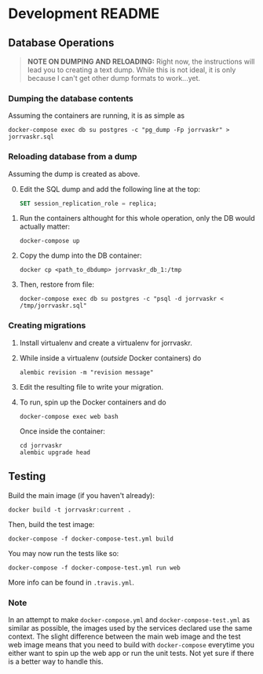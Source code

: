 # Development README

## Database Operations

> **NOTE ON DUMPING AND RELOADING:** Right now, the instructions will lead you
> to creating a text dump. While this is not ideal, it is only because I can't
> get other dump formats to work...yet.

### Dumping the database contents

Assuming the containers are running, it is as simple as

    docker-compose exec db su postgres -c "pg_dump -Fp jorrvaskr" > jorrvaskr.sql

### Reloading database from a dump

Assuming the dump is created as above.

0. Edit the SQL dump and add the following line at the top:

    ```sql
    SET session_replication_role = replica;
    ```

1. Run the containers althought for this whole operation, only the DB would
actually matter:

    ```
    docker-compose up
    ```

2. Copy the dump into the DB container:

    ```
    docker cp <path_to_dbdump> jorrvaskr_db_1:/tmp
    ```

3. Then, restore from file:

    ```
    docker-compose exec db su postgres -c "psql -d jorrvaskr < /tmp/jorrvaskr.sql"
    ```

### Creating migrations

1. Install virtualenv and create a virtualenv for jorrvaskr.
2. While inside a virtualenv (_outside_ Docker containers) do
    
    ```
    alembic revision -m "revision message"
    ```

3. Edit the resulting file to write your migration.
4. To run, spin up the Docker containers and do

    ```
    docker-compose exec web bash
    ```

   Once inside the container:

    ```
    cd jorrvaskr
    alembic upgrade head
    ```

## Testing

Build the main image (if you haven't already):

    docker build -t jorrvaskr:current .

Then, build the test image:

    docker-compose -f docker-compose-test.yml build

You may now run the tests like so:

    docker-compose -f docker-compose-test.yml run web

More info can be found in `.travis.yml`.

### Note

In an attempt to make `docker-compose.yml` and `docker-compose-test.yml` as
similar as possible, the images used by the services declared use the same
context. The slight difference between the main web image and the test web image
means that you need to build with `docker-compose` everytime you either want to
spin up the web app or run the unit tests. Not yet sure if there is a better way
to handle this.
